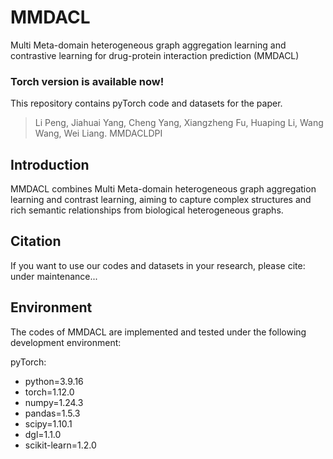 # MMDACL
Multi Meta-domain heterogeneous graph aggregation learning and contrastive learning for drug-protein interaction prediction (MMDACL)

### Torch version is available now!

This repository contains pyTorch code and datasets for the paper.

>Li Peng, Jiahuai Yang, Cheng Yang, Xiangzheng Fu, Huaping Li, Wang Wang, Wei Liang. MMDACLDPI

## Introduction
MMDACL combines Multi Meta-domain heterogeneous graph aggregation learning and contrast learning, aiming to capture complex structures and rich semantic relationships from biological heterogeneous graphs.

## Citation
If you want to use our codes and datasets in your research, please cite:
under maintenance...

## Environment
The codes of MMDACL are implemented and tested under the following development environment:

pyTorch:
* python=3.9.16
* torch=1.12.0
* numpy=1.24.3
* pandas=1.5.3
* scipy=1.10.1
* dgl=1.1.0
* scikit-learn=1.2.0

